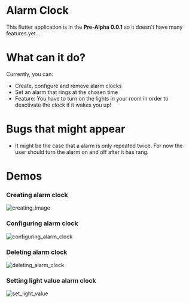 # Alarm Clock
This flutter application is in the **Pre-Alpha 0.0.1** so it doesn't have many
features yet...

# What can it do?
Currently, you can:
- Create, configure and remove alarm clocks
- Set an alarm that rings at the chosen time
- Feature: You have to turn on the lights in your room in order to deactivate
    the clock if it wakes you up!
    
# Bugs that might appear
- It might be the case that a alarm is only repeated twice. For now the user should turn the alarm on and off after it has rang. 

# Demos
### Creating alarm clock
![creating_image](./images/creating_alarm_clock.gif)

### Configuring alarm clock
![configuring_alarm_clock](./images/configure_alarm_clock.gif)

### Deleting alarm clock
![deleting_alarm_clock](./images/deleting_alarm_clock.gif)

### Setting light value alarm clock
![set_light_value](./images/set_lighlevel.gif)
